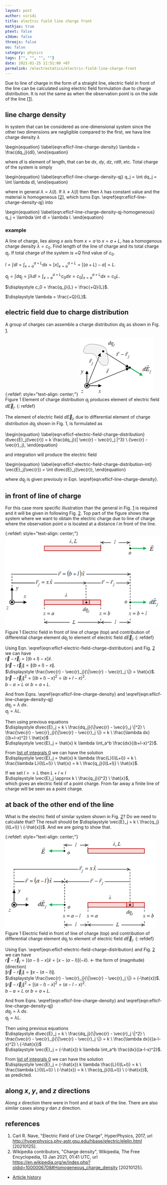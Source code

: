 ```yaml
---
layout: post
author: viridi
title: electric field line charge front
mathjax: true
ptext: false
x3dom: false
threejs: false
oo: false
category: physics
tags: ["", "", "", ""]
date: 2021-01-25 11:51:00 +07
permalink: /electrostatics/electric-field-line-charge-front
---
```

Due to line of charge in the form of a straight line, electric field in front of the line can be calculated using electric field formulation due to charge distribution. It is not the same as when the observation point is on the side of the line [[1](#ref1)].


## line charge density
In system that can be considered as one-dimensional system since the other two dimensions are negligible compared to the first, we hava line charge density $\lambda$

\begin{equation}
\label{eqn:eflicf-line-charge-density}
\lambda = \frac{dq_j}{dl},
\end{equation}

where $dl$ is element of length, that can be $dx$, $dy$, $dz$, $rd\theta$, etc. Total charge of the system is simply

\begin{equation}
\label{eqn:eflicf-line-charge-density-qj}
q_j = \int dq_j = \int \lambda dl,
\end{equation}

where in general $\lambda = \lambda(l)$. If $\lambda \ne \lambda(l)$ then then $\lambda$ has constant value and the material is homogeneous [[2](#ref2)], which turns Eqn. \eqref{eqn:eflicf-line-charge-density-qj} into

\begin{equation}
\label{eqn:eflicf-line-charge-density-qj-homogeneous}
q_j = \lambda \int dl = \lambda l.
\end{equation}

### example
A line of charge, lies along $x$ axis from $x = a$ to $x = a + L$, has a homogenous charge density $\lambda = c_0$. Find length of the line of charge and its total charge $q_j$. If total charge of the system is $+Q$ find value of $c_0$.

$\displaystyle l = \int dl = \int_{x = a}^{a + L} dx = [x]_{x = a}^{a + L} = [(a + L) - a] = L$.

$\displaystyle q_j = \int dq_j = \int \lambda dl = \int_{x = a}^{a + L} c_0 dx = c_0 \int_{x = a}^{a + L} dx = c_0 L$.

$\displaystyle c_0 = \frac{q_j}{L} = \frac{+Q}{L}$.

$\displaystyle \lambda = \frac{+Q}{L}$.


## electric field due to charge distribution
A group of charges can assemble a charge distribution $dq_j$ as shown in Fig. <a href="#fig:eflicf-electric-field-charge-distribution">1</a>.

{:refdef: style="text-align: center;"}
![..](/assets/img/phys/electrostatics/electric-field-charge-distribution.png)
<br />
Figure <a name="fig:eflicf-electric-field-charge-distribution">1</a> Element of charge distribution $q_j$ produces element of electric field $d\vec{E}_j$.
{: refdef}

The element of electric field $d\vec{E}_j$, due to differential element of charge distribution $dq_j$ shown in Fig. <a ref="#fig:eflicf-electric-field-charge-distribution">1</a>, is formulated as

\begin{equation}
\label{eqn:eflicf-electric-field-charge-distribution}
d\vec{E}_j(\vec{r}) = k \frac{dq_j}{\| \vec{r} - \vec{r}_j \|^3} \ (\vec{r} - \vec{r}_j),
\end{equation}

and integration will produce the electric field

\begin{equation}
\label{eqn:eflicf-electric-field-charge-distribution-int}
\vec{E}_j(\vec{r}) = \int d\vec{E}_j(\vec{r}),
\end{equation}

where $dq_j$ is given previouly in Eqn. \eqref{eqn:eflicf-line-charge-density}.


## in front of line of charge
For this case more specific illustration than the general in Fig. <a href="#fig:eflicf-electric-field-charge-distribution">1</a> is required and it will be given in following Fig. <a href="#fig:eflicf-electric-field-charge-distribution-front">2</a>. Top part of the figure shows the system where we want to obtain the electric charge due to line of charge where the observation point $o$ is located at a distance $l$ in front of the line.

{:refdef: style="text-align: center;"}
![..](/assets/img/phys/electrostatics/line/straight-line-charge-front.png)
<br />
Figure <a name="fig:eflicf-electric-field-charge-distribution-front">1</a> Electric field in front of line of charge (top) and contribution of differential charge element $dq_j$ to element of electric field $d\vec{E}_j$.
{: refdef}

Using Eqn. \eqref{eqn:eflicf-electric-field-charge-distribution} and Fig. <a href="#fig:eflicf-electric-field-charge-distribution-front">2</a> we can have \
$\vec{r} - \vec{r}_j = [(b+l) - x] \hat{x}$. \
$\|\vec{r} - \vec{r}_j \| = \|(b+l) - x\|$. \
$\displaystyle \frac{\vec{r} - \vec{r}_j}{\|\vec{r} - \vec{r}_j \|} = \hat{x}$. \
$\|\vec{r} - \vec{r}_j \|^2 =[(b+l) - x]^2 = (b+l-x)^2$. \
$b - a = L$ or $b = a + L$.

And from Eqns. \eqref{eqn:eflicf-line-charge-density} and \eqref{eqn:eflicf-line-charge-density-qj} \
$dq_j = \lambda \ dx$. \
$q_j = \lambda L$.

Then using previous equations \
$\displaystyle d\vec{E}_j = k \ \frac{dq_j}{\|\vec{r} - \vec{r}_j \|^2} \ \frac{\vec{r} - \vec{r}_j}{\|\vec{r} - \vec{r}_j \|} = k \ \frac{\lambda dx}{(b+l-x)^2} \ \hat{x}$ \
$\displaystyle \vec{E}_j = \hat{x} k \lambda \int_a^b \frac{dx}{(b+l-x)^2}$.

From [list of integrals 0](/math/list-of-integrals-0#in-front-line-of-charge) we can have the solution \
$\displaystyle \vec{E}_j = \hat{x} k \lambda \frac{L}{l(L+l)} = k \ \frac{\lambda L}{l(L+l)} \ \hat{x} = k \ \frac{q_j}{l(L+l)} \ \hat{x}$.

If we set $l >> L$ then $L + l \approx l$ \
$\displaystyle \vec{E}_j \approx k \ \frac{q_j}{l^2} \ \hat{x}$, \
which gives an electric field of a point charge. From far away a finite line of charge will be seen as a point charge.


## at back of the other end of the line
What is the electric field of similar system shown in Fig. <a href="#fig:eflicf-electric-field-charge-distribution-back">2</a>? Do we need to calculate that? The result should be $\displaystyle \vec{E}_j = k \ \frac{q_j}{l(L+l)} \ (-\hat{x})$.
And we are going to show that.

{:refdef: style="text-align: center;"}
![..](/assets/img/phys/electrostatics/line/straight-line-charge-back.png)
<br />
Figure <a name="fig:eflicf-electric-field-charge-distribution-back">1</a> Electric field in front of line of charge (top) and contribution of differential charge element $dq_j$ to element of electric field $d\vec{E}_j$.
{: refdef}

Using Eqn. \eqref{eqn:eflicf-electric-field-charge-distribution} and Fig. <a href="#fig:eflicf-electric-field-charge-distribution-back">2</a> we can have \
$\vec{r} - \vec{r}_j = [(a-l) - x] \hat{x} = [x - (a-l)] (-\hat{x})$. $\leftarrow$ the form of (magnitude) (direction) \
$\|\vec{r} - \vec{r}_j \| = \|x - (a-l)\|$. \
$\displaystyle \frac{\vec{r} - \vec{r}_j}{\|\vec{r} - \vec{r}_j \|} = (-\hat{x})$. \
$\|\vec{r} - \vec{r}_j \|^2 =[(a-l) - x]^2 = (a-l-x)^2$. \
$b - a = L$ or $b = a + L$.

And from Eqns. \eqref{eqn:eflicf-line-charge-density} and \eqref{eqn:eflicf-line-charge-density-qj} \
$dq_j = \lambda \ dx$. \
$q_j = \lambda L$.

Then using previous equations \
$\displaystyle d\vec{E}_j = k \ \frac{dq_j}{\|\vec{r} - \vec{r}_j \|^2} \ \frac{\vec{r} - \vec{r}_j}{\|\vec{r} - \vec{r}_j \|} = k \ \frac{\lambda dx}{(a-l-x)^2} \ (-\hat{x})$ \
$\displaystyle \vec{E}_j = (-\hat{x}) k \lambda \int_a^b \frac{dx}{(a-l-x)^2}$.

From [list of integrals 0](/math/list-of-integrals-0#at-back-of-line-of-charge) we can have the solution \
$\displaystyle \vec{E}_j = (-\hat{x}) k \lambda \frac{L}{l(L+l)} = k \ \frac{\lambda L}{l(L+l)} \ (-\hat{x}) = k \ \frac{q_j}{l(L+l)} \ (-\hat{x})$, \
as predicted.


## along $x$, $y$, and $z$ directions
Along $x$ direction there were in front and at back of the line. There are also similar cases along $y$ dan $z$ direction.



## references
1. <a name="ref1"></a>Carl R. Nave, "Electric Field of Line Charge", HyperPhysics, 2017, url <http://hyperphysics.phy-astr.gsu.edu/hbase/electric/elelin.html> [20210125].
2. <a name="ref2"></a>Wikipedia contributors, "Charge density", Wikipedia, The Free Encyclopedia, 13 Jan 2021, 01:41 UTC, url <https://en.wikipedia.org/w/index.php?oldid=1000006708#Homogeneous_charge_density> [20210125].

+ [Article history](https://github.com/butiran/butiran.github.io/commits/master/_posts/phys/electrostatics/2021-01-25-electric-field-line-charge-front.md)
